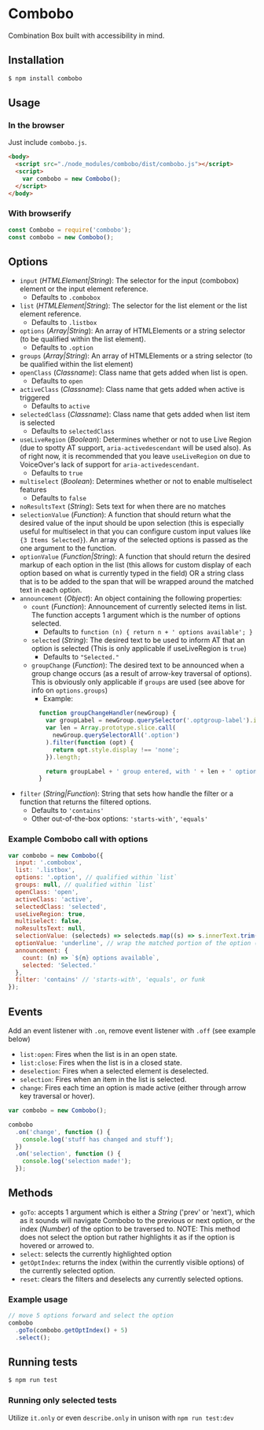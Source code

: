 # Combobo

Combination Box built with accessibility in mind.

## Installation

```bash
$ npm install combobo
```

## Usage

### In the browser
Just include `combobo.js`.

```html
<body>
  <script src="./node_modules/combobo/dist/combobo.js"></script>
  <script>
    var combobo = new Combobo();
  </script>
</body>
```

### With browserify

```js
const Combobo = require('combobo');
const combobo = new Combobo();
```

## Options
* `input` (_HTMLElement|String_): The selector for the input (combobox) element or the input element reference.
  * Defaults to `.combobox`
* `list` (_HTMLElement|String_): The selector for the list element or the list element reference.
  * Defaults to `.listbox`
* `options` (_Array|String_): An array of HTMLElements or a string selector (to be qualified within the list element).
  * Defaults to `.option`
* `groups` (_Array|String_): An array of HTMLElements or a string selector (to be qualified within the list element)
* `openClass` (_Classname_): Class name that gets added when list is open.
  * Defaults to `open`
* `activeClass` (_Classname_): Class name that gets added when active is triggered
  * Defaults to `active`
* `selectedClass` (_Classname_): Class name that gets added when list item is selected
  * Defaults to `selectedClass`
* `useLiveRegion` (_Boolean_): Determines whether or not to use Live Region (due to spotty AT support, `aria-activedescendant` will be used also).  As of right now, it is recommended that you leave `useLiveRegion` on due to VoiceOver's lack of support for `aria-activedescendant`.
  * Defaults to `true`
* `multiselect` (_Boolean_): Determines whether or not to enable multiselect features
  * Defaults to `false`
* `noResultsText` (_String_): Sets text for when there are no matches
* `selectionValue` (_Function_): A function that should return what the desired value of the input should be upon selection (this is especially useful for multiselect in that you can configure custom input values like `{3 Items Selected}`). An array of the selected options is passed as the one argument to the function.
* `optionValue` (_Function|String_): A function that should return the desired markup of each option in the list (this allows for custom display of each option based on what is currently typed in the field) OR a string class that is to be added to the span that will be wrapped around the matched text in each option.
* `announcement` (_Object_): An object containing the following properties:
  * `count` (_Function_): Announcement of currently selected items in list. The function accepts 1 argument which is the number of options selected.
    * Defaults to `function (n) { return n + ' options available'; }`
  * `selected` (_String_): The desired text to be used to inform AT that an option is selected (This is only applicable if useLiveRegion is `true`)
    * Defaults to `"Selected."`
  * `groupChange` (_Function_): The desired text to be announced when a group change occurs (as a result of arrow-key traversal of options).  This is obviously only applicable if `groups` are used (see above for info on `options.groups`)
    * Example:
    ```js
      function groupChangeHandler(newGroup) {
        var groupLabel = newGroup.querySelector('.optgroup-label').innerText;
        var len = Array.prototype.slice.call(
          newGroup.querySelectorAll('.option')
        ).filter(function (opt) {
          return opt.style.display !== 'none';
        }).length;

        return groupLabel + ' group entered, with ' + len + ' options.';
      }
    ```
* `filter` (_String|Function_): String that sets how handle the filter or a function that returns the filtered options.
  * Defaults to `'contains'`
  * Other out-of-the-box options: `'starts-with'`, `'equals'`

### Example Combobo call with options

```js
var combobo = new Combobo({
  input: '.combobox',
  list: '.listbox',
  options: '.option', // qualified within `list`
  groups: null, // qualified within `list`
  openClass: 'open',
  activeClass: 'active',
  selectedClass: 'selected',
  useLiveRegion: true,
  multiselect: false,
  noResultsText: null,
  selectionValue: (selecteds) => selecteds.map((s) => s.innerText.trim()).join(' - '),
  optionValue: 'underline', // wrap the matched portion of the option (if applicable) in a span with class "underline"
  announcement: {
    count: (n) => `${n} options available`,
    selected: 'Selected.'
  },
  filter: 'contains' // 'starts-with', 'equals', or funk
});
```

## Events
Add an event listener with `.on`, remove event listener with `.off` (see example below)
* `list:open`: Fires when the list is in an open state.
* `list:close`: Fires when the list is in a closed state.
* `deselection`: Fires when a selected element is deselected.
* `selection`: Fires when an item in the list is selected.
* `change`: Fires each time an option is made active (either through arrow key traversal or hover).

```js
var combobo = new Combobo();

combobo
  .on('change', function () {
    console.log('stuff has changed and stuff');
  })
  .on('selection', function () {
    console.log('selection made!');
  });
```

## Methods
* `goTo`: accepts 1 argument which is either a *String* ('prev' or 'next'), which as it sounds will navigate Combobo to the previous or next option, or the index (*Number*) of the option to be traversed to.  NOTE: This method does not select the option but rather highlights it as if the option is hovered or arrowed to.
* `select`: selects the currently highlighted option
* `getOptIndex`: returns the index (within the currently visible options) of the currently selected option.
* `reset`: clears the filters and deselects any currently selected options.

### Example usage

```js
// move 5 options forward and select the option
combobo
  .goTo(combobo.getOptIndex() + 5)
  .select();
```

## Running tests
```bash
$ npm run test
```

### Running only selected tests

Utilize `it.only` or even `describe.only` in unison with `npm run test:dev`
